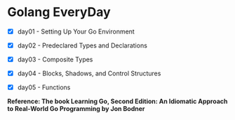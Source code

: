 # Golang EveryDay

  
- [x] day01 - Setting Up Your Go Environment
- [x] day02 - Predeclared Types and Declarations
- [x] day03 - Composite Types
- [x] day04 - Blocks, Shadows, and Control Structures
- [x] day05 - Functions


**Reference: The book Learning Go, Second Edition: An Idiomatic Approach to Real-World Go Programming by Jon Bodner**
